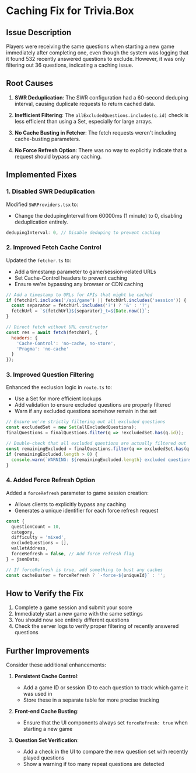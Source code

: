 # Caching Fix for Trivia.Box

## Issue Description

Players were receiving the same questions when starting a new game immediately after completing one, even though the system was logging that it found 532 recently answered questions to exclude. However, it was only filtering out 36 questions, indicating a caching issue.

## Root Causes

1. **SWR Deduplication**: The SWR configuration had a 60-second deduping interval, causing duplicate requests to return cached data.

2. **Inefficient Filtering**: The `allExcludedQuestions.includes(q.id)` check is less efficient than using a Set, especially for large arrays.

3. **No Cache Busting in Fetcher**: The fetch requests weren't including cache-busting parameters.

4. **No Force Refresh Option**: There was no way to explicitly indicate that a request should bypass any caching.

## Implemented Fixes

### 1. Disabled SWR Deduplication

Modified `SWRProviders.tsx` to:
- Change the dedupingInterval from 60000ms (1 minute) to 0, disabling deduplication entirely.

```jsx
dedupingInterval: 0, // Disable deduping to prevent caching
```

### 2. Improved Fetch Cache Control

Updated the `fetcher.ts` to:
- Add a timestamp parameter to game/session-related URLs
- Set Cache-Control headers to prevent caching
- Ensure we're bypassing any browser or CDN caching

```javascript
// Add a timestamp to URLs for APIs that might be cached
if (fetchUrl.includes('/api/game') || fetchUrl.includes('session')) {
  const separator = fetchUrl.includes('?') ? '&' : '?';
  fetchUrl = `${fetchUrl}${separator}_t=${Date.now()}`;
}

// Direct fetch without URL constructor
const res = await fetch(fetchUrl, {
  headers: {
    'Cache-Control': 'no-cache, no-store',
    'Pragma': 'no-cache'
  }
});
```

### 3. Improved Question Filtering

Enhanced the exclusion logic in `route.ts` to:
- Use a Set for more efficient lookups
- Add validation to ensure excluded questions are properly filtered
- Warn if any excluded questions somehow remain in the set

```javascript
// Ensure we're strictly filtering out all excluded questions
const excludedSet = new Set(allExcludedQuestions);
finalQuestions = finalQuestions.filter(q => !excludedSet.has(q.id));

// Double-check that all excluded questions are actually filtered out
const remainingExcluded = finalQuestions.filter(q => excludedSet.has(q.id));
if (remainingExcluded.length > 0) {
  console.warn(`WARNING: ${remainingExcluded.length} excluded questions still remain in the set`);
}
```

### 4. Added Force Refresh Option

Added a `forceRefresh` parameter to game session creation:
- Allows clients to explicitly bypass any caching
- Generates a unique identifier for each force refresh request

```javascript
const { 
  questionCount = 10, 
  category, 
  difficulty = 'mixed', 
  excludeQuestions = [], 
  walletAddress,
  forceRefresh = false, // Add force refresh flag
} = jsonData;

// If forceRefresh is true, add something to bust any caches
const cacheBuster = forceRefresh ? `-force-${uniqueId}` : '';
```

## How to Verify the Fix

1. Complete a game session and submit your score
2. Immediately start a new game with the same settings
3. You should now see entirely different questions
4. Check the server logs to verify proper filtering of recently answered questions

## Further Improvements

Consider these additional enhancements:

1. **Persistent Cache Control**:
   - Add a game ID or session ID to each question to track which game it was used in
   - Store these in a separate table for more precise tracking

2. **Front-end Cache Busting**:
   - Ensure that the UI components always set `forceRefresh: true` when starting a new game

3. **Question Set Verification**:
   - Add a check in the UI to compare the new question set with recently played questions
   - Show a warning if too many repeat questions are detected
